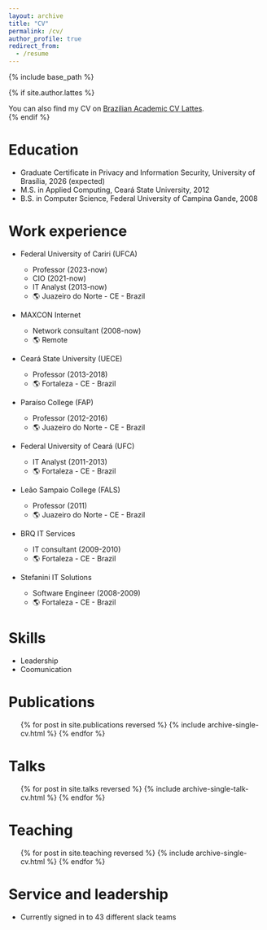 ```yaml
---
layout: archive
title: "CV"
permalink: /cv/
author_profile: true
redirect_from:
  - /resume
---
```


{% include base_path %}

{% if site.author.lattes %}
  <div class="wordwrap">You can also find my CV on <a href="{{site.author.lattes}}">Brazilian Academic CV Lattes</a>.</div>
{% endif %}

Education
======
* Graduate Certificate in Privacy and Information Security, University of Brasília, 2026 (expected)
* M.S. in Applied Computing, Ceará State University, 2012
* B.S. in Computer Science, Federal University of Campina Gande, 2008

Work experience
======
* Federal University of Cariri (UFCA)
  * Professor (2023-now)
  * CIO (2021-now)
  * IT Analyst (2013-now)
  * :earth_americas: Juazeiro do Norte - CE - Brazil

* MAXCON Internet
  * Network consultant (2008-now)
  * :earth_americas: Remote 

* Ceará State University (UECE)
  * Professor (2013-2018)
  * :earth_americas: Fortaleza - CE - Brazil

* Paraíso College (FAP)
  * Professor (2012-2016)
  * :earth_americas: Juazeiro do Norte - CE - Brazil

* Federal University of Ceará (UFC)
  * IT Analyst (2011-2013)
  * :earth_americas: Fortaleza - CE - Brazil
    
* Leão Sampaio College (FALS)
  * Professor (2011)
  * :earth_americas: Juazeiro do Norte - CE - Brazil

* BRQ IT Services
  * IT consultant (2009-2010)
  * :earth_americas: Fortaleza - CE - Brazil

* Stefanini IT Solutions
  * Software Engineer (2008-2009)
  * :earth_americas: Fortaleza - CE - Brazil
  
Skills
======
* Leadership
* Coomunication

Publications
======
  <ul>{% for post in site.publications reversed %}
    {% include archive-single-cv.html %}
  {% endfor %}</ul>
  
Talks
======
  <ul>{% for post in site.talks reversed %}
    {% include archive-single-talk-cv.html  %}
  {% endfor %}</ul>
  
Teaching
======
  <ul>{% for post in site.teaching reversed %}
    {% include archive-single-cv.html %}
  {% endfor %}</ul>
  
Service and leadership
======
* Currently signed in to 43 different slack teams
